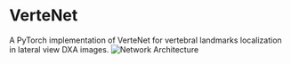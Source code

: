 # VerteNet
A PyTorch implementation of VerteNet for vertebral landmarks localization in lateral view DXA images.
![Network Architecture](result/structure.png)



